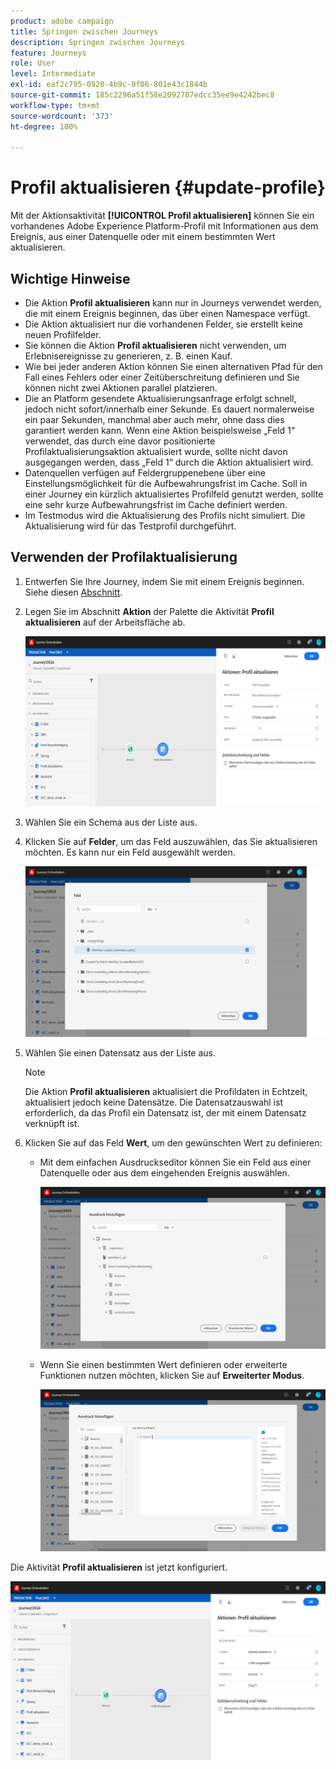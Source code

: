```yaml
---
product: adobe campaign
title: Springen zwischen Journeys
description: Springen zwischen Journeys
feature: Journeys
role: User
level: Intermediate
exl-id: eaf2c795-0920-4b9c-9f06-801e43c1844b
source-git-commit: 185c2296a51f58e2092787edcc35ee9e4242bec8
workflow-type: tm+mt
source-wordcount: '373'
ht-degree: 100%

---
```


# Profil aktualisieren {#update-profile}

Mit der Aktionsaktivität **[!UICONTROL Profil aktualisieren]** können Sie ein vorhandenes Adobe Experience Platform-Profil mit Informationen aus dem Ereignis, aus einer Datenquelle oder mit einem bestimmten Wert aktualisieren.

## Wichtige Hinweise     

* Die Aktion **Profil aktualisieren** kann nur in Journeys verwendet werden, die mit einem Ereignis beginnen, das über einen Namespace verfügt.
* Die Aktion aktualisiert nur die vorhandenen Felder, sie erstellt keine neuen Profilfelder.
* Sie können die Aktion **Profil aktualisieren** nicht verwenden, um Erlebnisereignisse zu generieren, z. B. einen Kauf.
* Wie bei jeder anderen Aktion können Sie einen alternativen Pfad für den Fall eines Fehlers oder einer Zeitüberschreitung definieren und Sie können nicht zwei Aktionen parallel platzieren.
* Die an Platform gesendete Aktualisierungsanfrage erfolgt schnell, jedoch nicht sofort/innerhalb einer Sekunde. Es dauert normalerweise ein paar Sekunden, manchmal aber auch mehr, ohne dass dies garantiert werden kann. Wenn eine Aktion beispielsweise „Feld 1“ verwendet, das durch eine davor positionierte Profilaktualisierungsaktion aktualisiert wurde, sollte nicht davon ausgegangen werden, dass „Feld 1“ durch die Aktion aktualisiert wird.
* Datenquellen verfügen auf Feldergruppenebene über eine Einstellungsmöglichkeit für die Aufbewahrungsfrist im Cache. Soll in einer Journey ein kürzlich aktualisiertes Profilfeld genutzt werden, sollte eine sehr kurze Aufbewahrungsfrist im Cache definiert werden.
* Im Testmodus wird die Aktualisierung des Profils nicht simuliert. Die Aktualisierung wird für das Testprofil durchgeführt.

## Verwenden der Profilaktualisierung

1. Entwerfen Sie Ihre Journey, indem Sie mit einem Ereignis beginnen. Siehe diesen [Abschnitt](../building-journeys/journey.md).

1. Legen Sie im Abschnitt **Aktion** der Palette die Aktivität **Profil aktualisieren** auf der Arbeitsfläche ab.

   ![](../assets/profileupdate0.png)

1. Wählen Sie ein Schema aus der Liste aus.

1. Klicken Sie auf **Felder**, um das Feld auszuwählen, das Sie aktualisieren möchten. Es kann nur ein Feld ausgewählt werden.

   ![](../assets/profileupdate2.png)

1. Wählen Sie einen Datensatz aus der Liste aus.

   >[!NOTE]
   >
   >Die Aktion **Profil aktualisieren** aktualisiert die Profildaten in Echtzeit, aktualisiert jedoch keine Datensätze. Die Datensatzauswahl ist erforderlich, da das Profil ein Datensatz ist, der mit einem Datensatz verknüpft ist.

1. Klicken Sie auf das Feld **Wert**, um den gewünschten Wert zu definieren:

   * Mit dem einfachen Ausdruckseditor können Sie ein Feld aus einer Datenquelle oder aus dem eingehenden Ereignis auswählen.

      ![](../assets/profileupdate4.png)

   * Wenn Sie einen bestimmten Wert definieren oder erweiterte Funktionen nutzen möchten, klicken Sie auf **Erweiterter Modus**.

      ![](../assets/profileupdate3.png)

Die Aktivität **Profil aktualisieren** ist jetzt konfiguriert.

![](../assets/profileupdate1.png)
